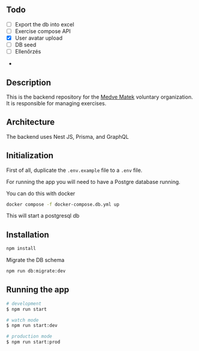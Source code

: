 ## Todo

- [ ] Export the db into excel
- [ ] Exercise compose API
- [X] User avatar upload
- [ ] DB seed
- [ ] Ellenőrzés
-

## Description

This is the backend repository for the <a href="https://medvematek.hu/">Medve Matek</a> voluntary organization.
It is responsible for managing exercises.


## Architecture

The backend uses Nest JS, Prisma, and GraphQL

## Initialization

First of all, duplicate the `.env.example` file to a `.env` file.

For running the app you will need to have a Postgre database running. 

You can do this with docker
```bash
docker compose -f docker-compose.db.yml up
```

This will start a postgresql db

## Installation

```bash
npm install
```

Migrate the DB schema

```bash
npm run db:migrate:dev
```

## Running the app

```bash
# development
$ npm run start

# watch mode
$ npm run start:dev

# production mode
$ npm run start:prod
```